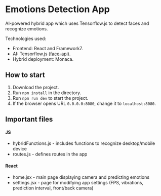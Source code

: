 # Emotions Detection App

AI-powered hybrid app which uses Tensorflow.js to detect faces and recognize emotions.

Technologies used: 
- Frontend: React and Framework7.
- AI: Tensorflow.js ([face-api](https://github.com/vladmandic/face-api)).
- Hybrid deployment: Monaca.

## How to start
1. Download the project.
2. Run `npm install` in the directory.
3. Run `npm run dev` to start the project.
4. If the browser opens URL `0.0.0.0:8080`, change it to `localhost:8080`.

## Important files
#### JS
- hybridFunctions.js - includes functions to recognize desktop/mobile device
- routes.js - defines routes in the app

#### React
- home.jsx - main page displaying camera and predicting emotions
- settings.jsx - page for modifying app settings (FPS, vibrations, prediction interval, front/back camera)
